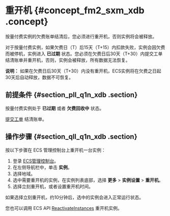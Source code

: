 # 重开机 {#concept_fm2_sxm_xdb .concept}

按量付费实例的欠费账单结清后，您必须进行重开机，否则实例将会被释放。

对于按量付费实例，如果欠费日（T）后15天（T+15）内扣款失败，实例会因欠费而被停机，实例进入 **已过期** 状态。您必须在欠费日后30天（T+30）内提交工单结清账单并重开机，否则，实例会被释放，所有数据无法恢复。

**说明：** 如果在欠费日后30天（T+30）内没有重开机，ECS实例将在欠费之日起30天后自动释放，数据不可恢复。

## 前提条件 {#section_pll_q1n_xdb .section}

按量付费实例处于 **已过期** 或者 **欠费回收中** 状态。

[提交工单](https://workorder-intl.console.aliyun.com/#/ticket/createIndex) 结清账单。

## 操作步骤 {#section_qll_q1n_xdb .section}

按以下步骤在 ECS 管理控制台上重开机一台实例：

1.  登录 [ECS管理控制台](https://ecs.console.aliyun.com/?spm=a2c4g.11186623.2.9.FNEORG#/home)。
2.  在左侧导航栏中，单击 **实例**。
3.  选择地域。
4.  选中需要重开机的实例，在实例列表底部，选择 **更多** \> **实例设置** \> **重开机**。
5.  选择立刻重开机，或者设置重开机时间。

如果选择立刻重开机，约10分钟后，选中的实例会进入正常运行状态。

您也可以调用 ECS API [ReactivateInstances](../../../../../intl.zh-CN/API参考/实例/ReactivateInstances.md#) 重开机实例。

